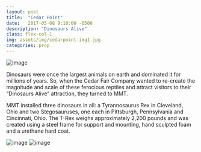 ```yaml
---
layout: post
title:  "Cedar Point"
date:   2017-05-08 9:10:00 -0500
description: "Dinosaurs Alive"
class: flex-col-1
img: assets/img/cedarpoint-img1.jpg
categories: prop
---
```

![image](../../assets/img/cedarpoint-hero.jpg "Cedar Point Hero")

<span>D</span>inosaurs were once the largest animals on earth and dominated it for
millions of years. So, when the Cedar Fair Company wanted to re-create the
magnitude and scale of these ferocious reptiles and attract visitors to their
“Dinosaurs Alive” attraction, they turned to MMT.

MMT installed three dinosaurs in all: a Tyrannosaurus Rex in Cleveland, Ohio
and two Stegosauruses, one each in Pittsburgh, Pennsylvania and Cincinnati,
Ohio. The T-Rex weighs approximately 2,200 pounds and was created using a steel
frame for support and mounting, hand sculpted foam and a urethane hard
coat.

![image](../../assets/img/cedarpoint-img2.jpg "Cedar Point")
![image](../../assets/img/cedarpoint-img3.jpg "Cedar Point")
